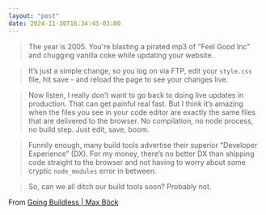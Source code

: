 ```yaml
---
layout: "post"
date: 2024-11-30T16:34:43-03:00
---
```


> The year is 2005. You're blasting a pirated mp3 of "Feel Good Inc" and chugging vanilla coke while updating your website.

> It’s just a simple change, so you log on via FTP, edit your `style.css` file, hit save - and reload the page to see your changes live.

> Now listen, I really don’t want to go back to doing live updates in production. That can get painful real fast. But I think it’s amazing when the files you see in your code editor are exactly the same files that are delivered to the browser. No compilation, no node process, no build step. Just edit, save, boom.

> Funnily enough, many build tools advertise their superior “Developer Experience” (DX). For my money, there’s no better DX than shipping code straight to the browser and not having to worry about some cryptic `node_modules` error in between.

> So, can we all ditch our build tools soon? Probably not.


From [Going Buildless | Max Böck](https://mxb.dev/blog/buildless/)
